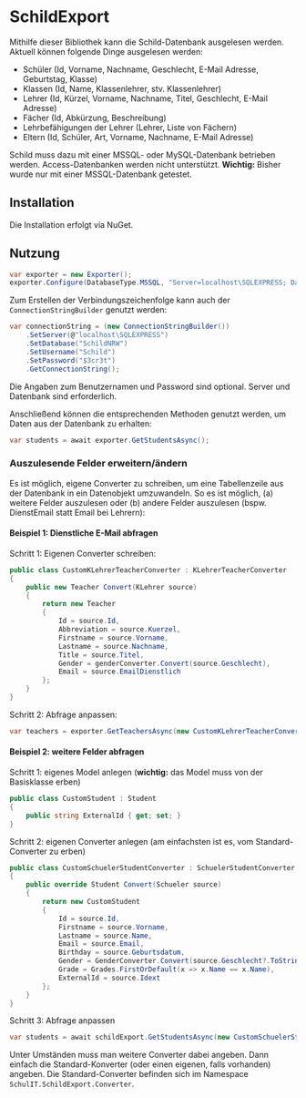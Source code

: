 # SchildExport

Mithilfe dieser Bibliothek kann die Schild-Datenbank ausgelesen werden. Aktuell können folgende Dinge ausgelesen werden:

* Schüler (Id, Vorname, Nachname, Geschlecht, E-Mail Adresse, Geburtstag, Klasse)
* Klassen (Id, Name, Klassenlehrer, stv. Klassenlehrer)
* Lehrer (Id, Kürzel, Vorname, Nachname, Titel, Geschlecht, E-Mail Adresse)
* Fächer (Id, Abkürzung, Beschreibung)
* Lehrbefähigungen der Lehrer (Lehrer, Liste von Fächern)
* Eltern (Id, Schüler, Art, Vorname, Nachname, E-Mail Adresse)

Schild muss dazu mit einer MSSQL- oder MySQL-Datenbank betrieben werden. Access-Datenbanken werden nicht unterstützt. **Wichtig:** Bisher wurde nur mit einer MSSQL-Datenbank getestet.

## Installation

Die Installation erfolgt via NuGet.

## Nutzung

```csharp
var exporter = new Exporter();
exporter.Configure(DatabaseType.MSSQL, "Server=localhost\SQLEXPRESS; Database=SchildNRW; User=Schild; Password=$3cr3t");
```

Zum Erstellen der Verbindungszeichenfolge kann auch der `ConnectionStringBuilder` genutzt werden:

```csharp
var connectionString = (new ConnectionStringBuilder())
    .SetServer(@"localhost\SQLEXPRESS")
    .SetDatabase("SchildNRW")
    .SetUsername("Schild")
    .SetPassword("$3cr3t")
    .GetConnectionString();
```

Die Angaben zum Benutzernamen und Password sind optional. Server und Datenbank sind erforderlich.

Anschließend können die entsprechenden Methoden genutzt werden, um Daten aus der Datenbank zu erhalten:

```csharp
var students = await exporter.GetStudentsAsync();
```

### Auszulesende Felder erweitern/ändern

Es ist möglich, eigene Converter zu schreiben, um eine Tabellenzeile aus der Datenbank in ein Datenobjekt umzuwandeln. So es ist möglich, (a) weitere Felder
auszulesen oder (b) andere Felder auszulesen (bspw. DienstEmail statt Email bei Lehrern):

#### Beispiel 1: Dienstliche E-Mail abfragen

Schritt 1: Eigenen Converter schreiben:

```csharp
public class CustomKLehrerTeacherConverter : KLehrerTeacherConverter
{
    public new Teacher Convert(KLehrer source)
    {
        return new Teacher
        {
            Id = source.Id,
            Abbreviation = source.Kuerzel,
            Firstname = source.Vorname,
            Lastname = source.Nachname,
            Title = source.Titel,
            Gender = genderConverter.Convert(source.Geschlecht),
            Email = source.EmailDienstlich
        };
    }
}
```

Schritt 2: Abfrage anpassen:

```csharp
var teachers = exporter.GetTeachersAsync(new CustomKLehrerTeacherConverter());
```

#### Beispiel 2: weitere Felder abfragen

Schritt 1: eigenes Model anlegen (**wichtig:** das Model muss von der Basisklasse erben)

```csharp
public class CustomStudent : Student
{
    public string ExternalId { get; set; }
}
```

Schritt 2: eigenen Converter anlegen (am einfachsten ist es, vom Standard-Converter zu erben)

```csharp
public class CustomSchuelerStudentConverter : SchuelerStudentConverter
{
    public override Student Convert(Schueler source)
    {
        return new CustomStudent
        {
            Id = source.Id,
            Firstname = source.Vorname,
            Lastname = source.Name,
            Email = source.Email,
            Birthday = source.Geburtsdatum,
            Gender = GenderConverter.Convert(source.Geschlecht?.ToString()),
            Grade = Grades.FirstOrDefault(x => x.Name == x.Name),
            ExternalId = source.Idext
        };
    }
}
```

Schritt 3: Abfrage anpassen

```csharp
var students = await schildExport.GetStudentsAsync(new CustomSchuelerStudentConverter(), new VersetzungGradeConverter(), new KLehrerNullConverter()));
```

Unter Umständen muss man weitere Converter dabei angeben. Dann einfach die Standard-Konverter (oder einen eigenen, falls vorhanden) angeben. Die Standard-Converter befinden sich im Namespace `SchulIT.SchildExport.Converter`.

